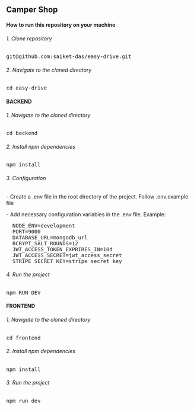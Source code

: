 ## Camper Shop

#### How to run this repository on your machine
###### 1. Clone repository
<pre>git@github.com:saiket-das/easy-drive.git</pre>

###### 2. Navigate to the cloned directory
<pre>cd easy-drive</pre>

#### BACKEND
###### 1. Navigate to the cloned directory
<pre>cd backend</pre>

###### 2. Install npm dependencies
<pre>npm install </pre>

###### 3. Configuration
<p>- Create a .env file in the root directory of the project. Follow .env.example file</p>
<p>- Add necessary configuration variables in the .env file. Example:</p>
<pre>
  NODE_ENV=development
  PORT=9000
  DATABASE_URL=mongodb_url
  BCRYPT_SALT_ROUNDS=12
  JWT_ACCESS_TOKEN_EXPRIRES_IN=10d
  JWT_ACCESS_SECRET=jwt_access_secret
  STRIPE_SECRET_KEY=stripe_secret_key
</pre>

###### 4. Run the project
<pre>npm RUN DEV</pre>



#### FRONTEND
###### 1. Navigate to the cloned directory
<pre>cd frontend</pre>

###### 2. Install npm dependencies
<pre>npm install </pre>

###### 3. Run the project
<pre>npm run dev</pre>

